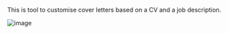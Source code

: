 This is tool to customise cover letters based on a CV and a job description.

![image](https://github.com/user-attachments/assets/b633a897-cd03-465e-95ec-991000f31aa9)
